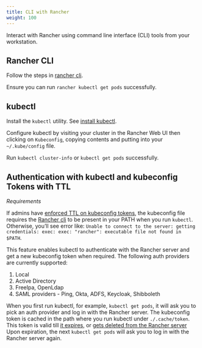 ```yaml
---
title: CLI with Rancher
weight: 100
---
```


Interact with Rancher using command line interface (CLI) tools from your workstation.

## Rancher CLI

Follow the steps in [rancher cli](../cli).

Ensure you can run `rancher kubectl get pods` successfully.


## kubectl
Install the `kubectl` utility. See [install kubectl](https://kubernetes.io/docs/tasks/tools/install-kubectl/).


Configure kubectl by visiting your cluster in the Rancher Web UI then clicking on `Kubeconfig`, copying contents and putting into your `~/.kube/config` file.

Run `kubectl cluster-info` or `kubectl get pods` successfully.

## Authentication with kubectl and kubeconfig Tokens with TTL

_Requirements_

If admins have [enforced TTL on kubeconfig tokens]({{<baseurl>}}/rancher/v2.5/en/api/api-tokens/#setting-ttl-on-kubeconfig-tokens), the kubeconfig file requires the [Rancher cli](../cli) to be present in your PATH when you run `kubectl`. Otherwise, you’ll see error like: 
`Unable to connect to the server: getting credentials: exec: exec: "rancher": executable file not found in $PATH`. 

This feature enables kubectl to authenticate with the Rancher server and get a new kubeconfig token when required. The following auth providers are currently supported: 

1. Local
2. Active Directory
3. FreeIpa, OpenLdap 
4. SAML providers - Ping, Okta, ADFS, Keycloak, Shibboleth 

When you first run kubectl, for example, `kubectl get pods`, it will ask you to pick an auth provider and log in with the Rancher server. 
The kubeconfig token is cached in the path where you run kubectl under `./.cache/token`. This token is valid till [it expires](../../api/api-tokens/#setting-ttl-on-kubeconfig-tokens-period), or [gets deleted from the Rancher server](../../api/api-tokens/#deleting-tokens) 
Upon expiration, the next `kubectl get pods` will ask you to log in with the Rancher server again. 
